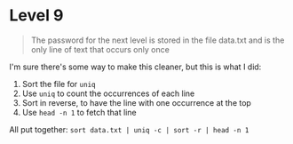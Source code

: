 # Level 9

> The password for the next level is stored in the file data.txt and is the only line of text that occurs only once

I'm sure there's some way to make this cleaner, but this is what I did:
1. Sort the file for `uniq`
2. Use `uniq` to count the occurrences of each line
3. Sort in reverse, to have the line with one occurrence at the top
4. Use `head -n 1` to fetch that line

All put together:
```sort data.txt | uniq -c | sort -r | head -n 1```
